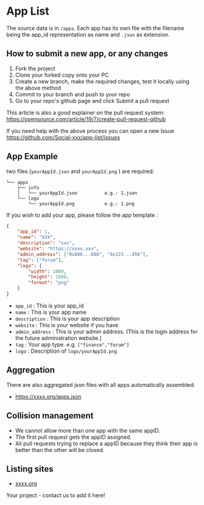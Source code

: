 # App List

The source data is in `/apps`. Each app has its own file with the filename being the app_id representation as name and `.json` as extension.

## How to submit a new app, or any changes

1. Fork the project
2. Clone your forked copy onto your PC
3. Create a new branch, make the required changes, test it locally using the above method
4. Commit to your branch and push to your repo
5. Go to your repo's github page and click Submit a pull request

This article is also a good explainer on the pull request system: https://opensource.com/article/19/7/create-pull-request-github

If you need help with the above process you can open a new Issue https://github.com/Social-xxx/app-list/issues

## App Example

two files (`yourAppId.json` and `yourAppId.png` ) are required:

```
└── apps
    ├── info
    │   └── yourAppId.json			e.g.: 1.json
    └── logo
        └── yourAppId.png			e.g.: 1.png
```

If you wish to add your app, please follow the app template :

```json
{
	"app_id": 1,
	"name": "XXX",
	"description": "xxx",
	"website": "https://xxxx.xxx",
	"admin_address": ["0x886...688", "0x123...456"],
	"tag": ["forum"],
	"logo": {
		"width": 1000,
		"height": 1000,
		"format": "png"
	}
}
```

- `app_id` : This is your app_id
- `name` : This is your app name
- `description` : This is your app description
- `website` : This is your website if you have
- `admin_address` : This is your admin address. (This is the login address for the future administration website.)
- `tag` : Your app type. e.g. `["finance","forum"]`
- `logo` : Description of `logo/yourAppId.png`

## Aggregation

There are also aggregated json files with all apps automatically assembled:

- https://xxxx.org/apps.json

## Collision management

- We cannot allow more than one app with the same appID.
- The first pull request gets the appID assigned.
- All pull requests trying to replace a appID because they think their app is better than the other will be closed.

## Listing sites

- [xxxx.org](https://xxxx.org)

Your project - contact us to add it here!
